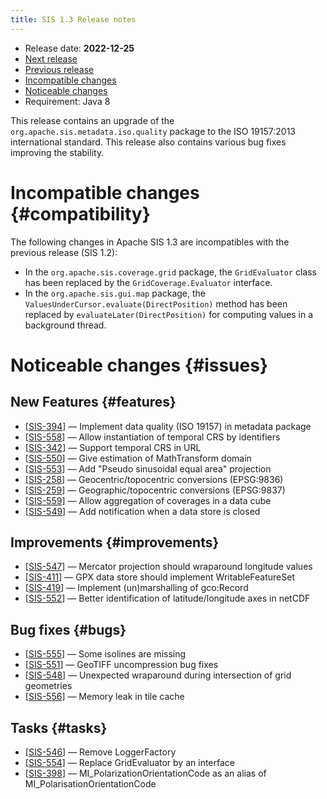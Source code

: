```yaml
---
title: SIS 1.3 Release notes
---
```


* Release date: **2022-12-25**
* [Next release](1.4.html)
* [Previous release](1.2.html)
* [Incompatible changes](#compatibility)
* [Noticeable changes](#issues)
* Requirement: Java 8

This release contains an upgrade of the `org.apache.sis.metadata.iso.quality` package
to the ISO 19157:2013 international standard.
This release also contains various bug fixes improving the stability.

# Incompatible changes    {#compatibility}

The following changes in Apache SIS 1.3 are incompatibles with the previous release (SIS 1.2):

* In the `org.apache.sis.coverage.grid` package, the `GridEvaluator` class has been replaced by the `GridCoverage.Evaluator` interface.
* In the `org.apache.sis.gui.map` package, the `ValuesUnderCursor.evaluate(DirectPosition)` method has been replaced by
  `evaluateLater(DirectPosition)` for computing values in a background thread.

# Noticeable changes    {#issues}

## New Features    {#features}
* [[SIS-394](https://issues.apache.org/jira/browse/SIS-394)] — Implement data quality (ISO 19157) in metadata package
* [[SIS-558](https://issues.apache.org/jira/browse/SIS-558)] — Allow instantiation of temporal CRS by identifiers
* [[SIS-342](https://issues.apache.org/jira/browse/SIS-342)] — Support temporal CRS in URL
* [[SIS-550](https://issues.apache.org/jira/browse/SIS-550)] — Give estimation of MathTransform domain
* [[SIS-553](https://issues.apache.org/jira/browse/SIS-553)] — Add "Pseudo sinusoidal equal area" projection
* [[SIS-258](https://issues.apache.org/jira/browse/SIS-258)] — Geocentric/topocentric conversions (EPSG:9836)
* [[SIS-259](https://issues.apache.org/jira/browse/SIS-259)] — Geographic/topocentric conversions (EPSG:9837)
* [[SIS-559](https://issues.apache.org/jira/browse/SIS-559)] — Allow aggregation of coverages in a data cube
* [[SIS-549](https://issues.apache.org/jira/browse/SIS-549)] — Add notification when a data store is closed

## Improvements    {#improvements}
* [[SIS-547](https://issues.apache.org/jira/browse/SIS-547)] — Mercator projection should wraparound longitude values
* [[SIS-411](https://issues.apache.org/jira/browse/SIS-411)] — GPX data store should implement WritableFeatureSet
* [[SIS-419](https://issues.apache.org/jira/browse/SIS-419)] — Implement (un)marshalling of gco:Record
* [[SIS-552](https://issues.apache.org/jira/browse/SIS-552)] — Better identification of latitude/longitude axes in netCDF

## Bug fixes    {#bugs}
* [[SIS-555](https://issues.apache.org/jira/browse/SIS-555)] — Some isolines are missing
* [[SIS-551](https://issues.apache.org/jira/browse/SIS-551)] — GeoTIFF uncompression bug fixes
* [[SIS-548](https://issues.apache.org/jira/browse/SIS-548)] — Unexpected wraparound during intersection of grid geometries
* [[SIS-556](https://issues.apache.org/jira/browse/SIS-556)] — Memory leak in tile cache

## Tasks    {#tasks}
* [[SIS-546](https://issues.apache.org/jira/browse/SIS-546)] — Remove LoggerFactory
* [[SIS-554](https://issues.apache.org/jira/browse/SIS-554)] — Replace GridEvaluator by an interface
* [[SIS-398](https://issues.apache.org/jira/browse/SIS-398)] — MI_PolarizationOrientationCode as an alias of MI_PolarisationOrientationCode
